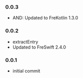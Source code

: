### 0.0.3
- AND: Updated to FreKotlin 1.3.0

### 0.0.2  
- extractEntry
- Updated to FreSwift 2.4.0

### 0.0.1  
- initial commit

